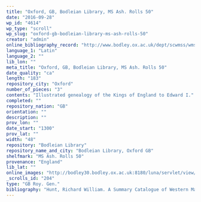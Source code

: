 ```yaml
---
title: "Oxford, GB, Bodleian Library, MS Ash. Rolls 50"
date: "2016-09-28"
wp_id: "4614"
wp_type: "scroll"
wp_slug: "oxford-gb-bodleian-library-ms-ash-rolls-50"
creator: "admin"
online_bibliography_record: "http://www.bodley.ox.ac.uk/dept/scwmss/wmss/online/medieval/ashmole/ashmole-rolls.html"
language_1: "Latin"
language_2: ""
lib_lon: ""
meta_title: "Oxford, GB, Bodleian Library, MS Ash. Rolls 50"
date_quality: "ca"
length: "183"
repository_city: "Oxford"
number_of_pieces: "3"
contents: "Illustrated genealogy of the Kings of England to Edward I."
completed: ""
repository_nation: "GB"
orientation: ""
description: ""
prov_lon: ""
date_start: "1300"
prov_lat: ""
width: "48"
repository: "Bodleian Library"
repository_name_and_city: "Bodleian Library, Oxford GB"
shelfmark: "MS Ash. Rolls 50"
provenance: "England"
lib_lat: ""
online_images: "http://bodley30.bodley.ox.ac.uk:8180/luna/servlet/view/search?q=Shelfmark=%22MS.%20Ash.%20Rolls%2050%22"
_scrolls_id: "204"
type: "GB Roy. Gen."
bibliography: "Hunt, Richard William. A Summary Catalogue of Western Manuscripts in the Bodleian Library at Oxford Which Have Not Hitherto Been Catalogued in the Quarto Series: With References to the Oriental and Other Manuscripts. Oxford: Clarendon Press, 1895. no. 8465<br/>"
---
```



